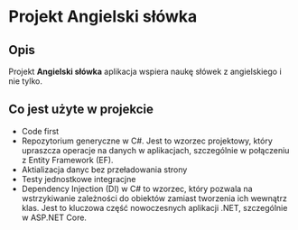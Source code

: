 # Projekt Angielski słówka

## Opis
Projekt **Angielski słówka** aplikacja wspiera naukę słówek z angielskiego i nie tylko.

## Co jest użyte w projekcie
- Code first
- Repozytorium generyczne w C#. Jest to wzorzec projektowy, który upraszcza operacje na danych w aplikacjach, szczególnie w połączeniu z Entity Framework (EF).
- Aktializacja danyc bez przeładowania strony
- Testy jednostkowe integracjne
- Dependency Injection (DI) w C# to wzorzec, który pozwala na wstrzykiwanie zależności do obiektów zamiast tworzenia ich wewnątrz klas. Jest to kluczowa część nowoczesnych aplikacji .NET, szczególnie w ASP.NET Core.

